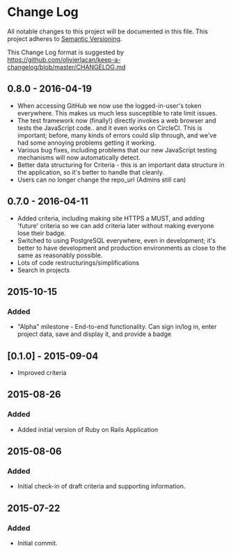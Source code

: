# Change Log

All notable changes to this project will be documented in this file.
This project adheres to [Semantic Versioning](http://semver.org/).

This Change Log format is suggested by
<https://github.com/olivierlacan/keep-a-changelog/blob/master/CHANGELOG.md>

## 0.8.0 - 2016-04-19

- When accessing GitHub we now use the logged-in-user's token
  everywhere.  This makes us much less susceptible to rate limit issues.
- The test framework now (finally!) directly invokes a web browser
  and tests the JavaScript code.. and it even works on CircleCI.
  This is important; before, many kinds of errors could slip through,
  and we've had some annoying problems getting it working.
- Various bug fixes, including problems that our new JavaScript testing
  mechanisms will now automatically detect.
- Better data structuring for Criteria - this is an important data structure
  in the application, so it's better to handle that cleanly.
- Users can no longer change the repo_url (Admins still can)

## 0.7.0 - 2016-04-11

- Added criteria, including making site HTTPS a MUST, and adding 'future'
  criteria so we can add criteria later without making everyone
  lose their badge.
- Switched to using PostgreSQL everywhere, even in development;
  it's better to have development and production environments as close
  to the same as reasonably possible.
- Lots of code restructurings/simplifications
- Search in projects

## 2015-10-15
### Added

- "Alpha" milestone - End-to-end functionality.  Can sign in/log in,
  enter project data, save and display it, and provide a badge

## [0.1.0] - 2015-09-04

- Improved criteria

## 2015-08-26
### Added

- Added initial version of Ruby on Rails Application

## 2015-08-06
### Added

- Initial check-in of draft criteria and supporting information.

## 2015-07-22
### Added

- Initial commit.


